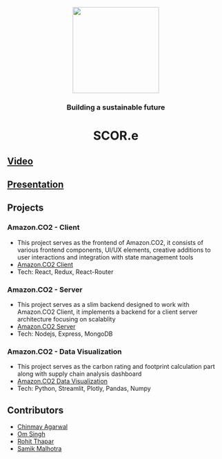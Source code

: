 <div align = "center">
<img height=200px src= "https://github.com/SCOR-3/.github/assets/72279316/06d0a4e5-4035-4e08-bfee-663059854a7b">

  ### Building a sustainable future

  # SCOR.e


</div>

## [Video](https://drive.google.com/file/d/1Z276l8y5PBLfpqDH4shW6SuKbKsjGm9P/view?usp=sharing)
## [Presentation](https://drive.google.com/file/d/1OeN9PZ4AEC6BgVvAnZ3UvnPuPVGWtW_g/view?usp=sharing)

## Projects
### Amazon.CO2 - Client
- This project serves as the frontend of Amazon.CO2, it consists of various frontend components, UI/UX elements, creative additions to user interactions and integration with state management tools
- [Amazon.CO2 Client](https://github.com/SCOR-3/Amazon.CO2-Client)
- Tech: React, Redux, React-Router

### Amazon.CO2 - Server
- This project serves as a slim backend designed to work with Amazon.CO2 Client, it implements a backend for a client server architecture focusing on scalablity
- [Amazon.CO2 Server](https://github.com/SCOR-3/Amazon.CO2-Server)
- Tech: Nodejs, Express, MongoDB

### Amazon.CO2 - Data Visualization
- This project serves as the carbon rating and footprint calculation part along with supply chain analysis dashboard
- [Amazon.CO2 Data Visualization](https://github.com/SCOR-3/Amazon.CO2-DataVisualisation)
- Tech: Python, Streamlit, Plotly, Pandas, Numpy
  
## Contributors
- [Chinmay Agarwal](https://github.com/chinmayagarwal03)
- [Om Singh](https://github.com/om1429888)
- [Rohit Thapar](https://github.com/rohitthapar)
- [Samik Malhotra](https://github.com/Samikmalhotra)


